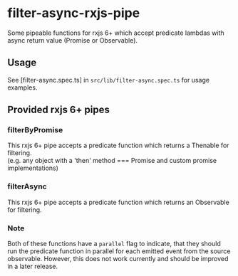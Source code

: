 # filter-async-rxjs-pipe

Some pipeable functions for rxjs 6+ which accept predicate lambdas with async return value (Promise or Observable).

## Usage

See [filter-async.spec.ts] in `src/lib/filter-async.spec.ts` for usage examples.

##  Provided rxjs 6+ pipes

### filterByPromise
This rxjs 6+ pipe accepts a predicate function which returns a Thenable<boolean> for filtering.  
(e.g. any object with a 'then' method === Promise and custom promise implementations)

### filterAsync
This rxjs 6+ pipe accepts a predicate function which returns an Observable<boolean> for filtering.

### Note
Both of these functions have a `parallel` flag to indicate, 
that they should run the predicate function in parallel for each emitted event from the source observable.
However, this does not work currently and should be improved in a later release. 